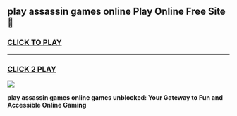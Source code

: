
## play assassin games online Play Online Free Site 👋
<h3>
<a href="https://download.freeplayer.one?title=play_assassin_games_online&ref=21F">CLICK TO PLAY</a></h3>
<hr>

<h3>
<a href="https://download.freeplayer.one?title=play_assassin_games_online&ref=21F">CLICK 2 PLAY</a>
  
</h3>

<a href="https://download.freeplayer.one?title=play_assassin_games_online&ref=21F"><img src="https://cdnb.artstation.com/p/assets/images/images/032/539/853/original/anto-thomas-button-gif.gif"></a>


**play assassin games online games unblocked: Your Gateway to Fun and Accessible Online Gaming**
